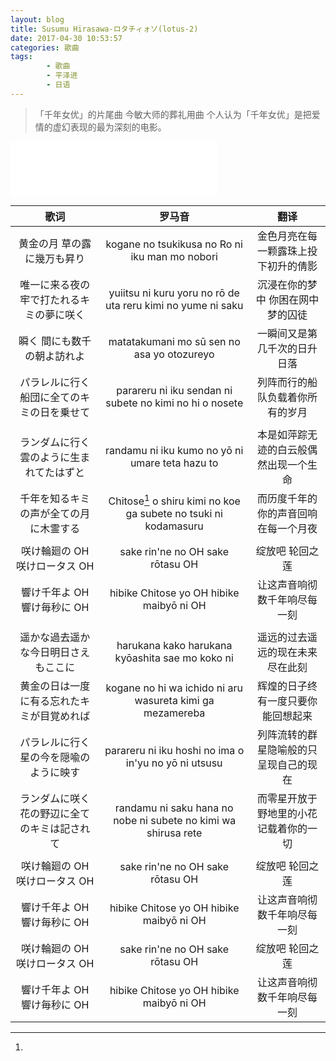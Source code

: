 ```yaml
---
layout: blog
title: Susumu Hirasawa-ロタチィォソ(lotus-2)
date: 2017-04-30 10:53:57
categories: 歌曲
tags: 
        - 歌曲
        - 平泽进
        - 日语
---
```

> 「千年女优」的片尾曲
> 今敏大师的葬礼用曲
> 个人认为「千年女优」是把爱情的虚幻表现的最为深刻的电影。

<iframe frameborder="no" border="0" marginwidth="0" marginheight="0" width=330 height=86 src="//music.163.com/outchain/player?type=2&id=29774186&auto=0&height=66"></iframe>

 歌词 | 罗马音 | 翻译                  
:------: | :-------: | :-------: 
黄金の月 草の露に幾万も昇り|kogane no tsukikusa no Ro ni iku man mo nobori|金色月亮在每一颗露珠上投下初升的倩影
唯一に来る夜の牢で打たれるキミの夢に咲く|yuiitsu ni kuru yoru no rō de uta reru kimi no yume ni saku|沉浸在你的梦中 你困在网中 梦的囚徒
瞬く 間にも数千の朝よ訪れよ|matatakumani mo sū sen no asa yo otozureyo|一瞬间又是第几千次的日升日落
パラレルに行く船団に全てのキミの日を乗せて|parareru ni iku sendan ni subete no kimi no hi o nosete|列阵而行的船队负载着你所有的岁月
||
ランダムに行く雲のように生まれてたはずと|randamu ni iku kumo no yō ni umare teta hazu to|本是如萍踪无迹的白云般偶然出现一个生命
千年を知るキミの声が全ての月に木霊する|Chitose[^1] o shiru kimi no koe ga subete no tsuki ni kodamasuru|而历度千年的你的声音回响在每一个月夜
||
咲け輪廻の OH 咲けロータス OH|sake rin'ne no OH sake rōtasu OH|绽放吧 轮回之莲
響け千年よ OH 響け毎秒に OH|hibike Chitose yo OH hibike maibyō ni OH|让这声音响彻数千年响尽每一刻
||
遥かな過去遥かな今日明日さえもここに|harukana kako harukana kyōashita sae mo koko ni|遥远的过去遥远的现在未来尽在此刻
黄金の日は一度に有る忘れたキミが目覚めれば|kogane no hi wa ichido ni aru wasureta kimi ga mezamereba|辉煌的日子终有一度只要你能回想起来
パラレルに行く星の今を隠喩のように映す|parareru ni iku hoshi no ima o in'yu no yō ni utsusu|列阵流转的群星隐喻般的只呈现自己的现在
ランダムに咲く花の野辺に全てのキミは記されて|randamu ni saku hana no nobe ni subete no kimi wa shirusa rete |而零星开放于野地里的小花记载着你的一切
||
咲け輪廻の OH 咲けロータス OH|sake rin'ne no OH sake rōtasu OH|绽放吧 轮回之莲
響け千年よ OH 響け毎秒に OH|hibike Chitose yo OH hibike maibyō ni OH|让这声音响彻数千年响尽每一刻
咲け輪廻の OH 咲けロータス OH|sake rin'ne no OH sake rōtasu OH|绽放吧 轮回之莲
響け千年よ OH 響け毎秒に OH|hibike Chitose yo OH hibike maibyō ni OH|让这声音响彻数千年响尽每一刻
[^1]: 